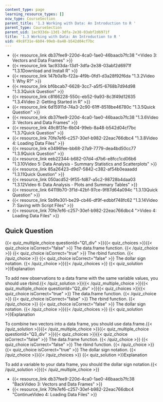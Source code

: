 ```yaml
---
content_type: page
learning_resource_types: []
ocw_type: CourseSection
parent_title: '1.3 Working with Data: An Introduction to R '
parent_type: CourseSection
parent_uid: 1ac933da-13d1-3dfa-2e38-03abf2d6971f
title: '1.3 Working with Data: An Introduction to R '
uid: 49c8f31e-6b04-99eb-8a48-b542d04cf7bc
---
```


*   {{< resource_link db37fee9-220d-4ca0-1ae0-46baacb7fc38 "\<Video 3: Vectors and Data Frames" >}}
*   {{< resource_link 1ac933da-13d1-3dfa-2e38-03abf2d6971f "1.3.1Download and Install R" >}}
*   {{< resource_link 147b0a1b-f22a-4f9b-0fd1-d3a28f92f6da "1.3.2Video 1: Why R?" >}}
*   {{< resource_link bf6bcab7-6628-3cc7-a5f5-6768b7d94d98 "1.3.3Quick Question" >}}
*   {{< resource_link c8166228-550c-eb52-9a93-8c3f49d12635 "1.3.4Video 2: Getting Started in R" >}}
*   {{< resource_link 6d15911d-74a3-2c90-61ff-8518be46780c "1.3.5Quick Question" >}}
*   {{< resource_link db37fee9-220d-4ca0-1ae0-46baacb7fc38 "1.3.6Video 3: Vectors and Data Frames" >}}
*   {{< resource_link 49c8f31e-6b04-99eb-8a48-b542d04cf7bc "1.3.7Quick Question" >}}
*   {{< resource_link 70fe7ef6-c257-30ef-b982-22eac766dbc4 "1.3.8Video 4: Loading Data Files" >}}
*   {{< resource_link e3496fee-bb68-27a9-7779-dea4bd50cc77 "1.3.9Quick Question" >}}
*   {{< resource_link eeb22344-b682-07d4-d7b6-e8fcc1cd06b6 "1.3.10Video 5: Data Analysis - Summary Statistics and Scatterplots" >}}
*   {{< resource_link 85a26423-d9d7-5842-c382-af54b0eaaadd "1.3.11Quick Question" >}}
*   {{< resource_link 050acd52-9f55-fd87-a5c2-98728b4daa03 "1.3.12Video 6: Data Analysis - Plots and Summary Tables" >}}
*   {{< resource_link 64119b70-3f1d-42bf-97ce-9f87d64a094c "1.3.13Quick Question" >}}
*   {{< resource_link 5b9fe301-be29-cb46-df9f-edbbf748fc62 "1.3.14Video 7: Saving with Script Files" >}}
*   {{< resource_link 70fe7ef6-c257-30ef-b982-22eac766dbc4 "\>Video 4: Loading Data Files" >}}

Quick Question
--------------

{{< quiz_multiple_choice questionId="Q1_div" >}}{{< quiz_choices >}}{{< quiz_choice isCorrect="false" >}}&nbsp;The data.frame function.&nbsp;{{< /quiz_choice >}}
{{< quiz_choice isCorrect="true" >}}&nbsp;The rbind function.&nbsp;{{< /quiz_choice >}}
{{< quiz_choice isCorrect="false" >}}&nbsp;The dollar sign notation.&nbsp;{{< /quiz_choice >}}{{< /quiz_choices >}}
{{< quiz_solution >}}Explanation

To add new observations to a data frame with the same variable values, you should use rbind.{{< /quiz_solution >}}{{< /quiz_multiple_choice >}}{{< quiz_multiple_choice questionId="Q2_div" >}}{{< quiz_choices >}}{{< quiz_choice isCorrect="true" >}}&nbsp;The data.frame function.&nbsp;{{< /quiz_choice >}}
{{< quiz_choice isCorrect="false" >}}&nbsp;The rbind function.&nbsp;{{< /quiz_choice >}}
{{< quiz_choice isCorrect="false" >}}&nbsp;The dollar sign notation.&nbsp;{{< /quiz_choice >}}{{< /quiz_choices >}}
{{< quiz_solution >}}Explanation

To combine two vectors into a data frame, you should use data.frame.{{< /quiz_solution >}}{{< /quiz_multiple_choice >}}{{< quiz_multiple_choice questionId="Q3_div" >}}{{< quiz_choices >}}{{< quiz_choice isCorrect="false" >}}&nbsp;The data.frame function.&nbsp;{{< /quiz_choice >}}
{{< quiz_choice isCorrect="false" >}}&nbsp;The rbind function.&nbsp;{{< /quiz_choice >}}
{{< quiz_choice isCorrect="true" >}}&nbsp;The dollar sign notation.&nbsp;{{< /quiz_choice >}}{{< /quiz_choices >}}
{{< quiz_solution >}}Explanation

To add a variable to your data frame, you should the dollar sign notation.{{< /quiz_solution >}}{{< /quiz_multiple_choice >}}

*   {{< resource_link db37fee9-220d-4ca0-1ae0-46baacb7fc38 "BackVideo 3: Vectors and Data Frames" >}}
*   {{< resource_link 70fe7ef6-c257-30ef-b982-22eac766dbc4 "ContinueVideo 4: Loading Data Files" >}}